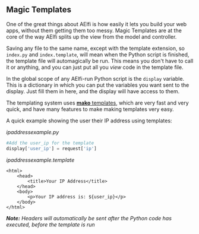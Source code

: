 ## Magic Templates

One of the great things about AElfi is how easily it lets you build your web apps, without them getting them too messy. Magic Templates are at the core of the way AElfi splits up the view from the model and controller.

Saving any file to the same name, except with the template extension, so `index.py` and `index.template`, will mean when the Python script is finished, the template file will automagically be run. This means you don't have to call it or anything, and you can just put all you *view* code in the template file.

In the global scope of any AElfi-run Python script is the `display` variable. This is a dictionary in which you can put the variables you want sent to the display. Just fill them in here, and the display will have access to them.

The templating system uses [**mako** templates](http://www.makotemplates.org/), which are very fast and very quick, and have many features to make making templates very easy.

A quick example showing the user their IP address using templates:

*ipaddressexample.py*
```python
#Add the user_ip for the template
display['user_ip'] = request['ip']
```
*ipaddressexample.template*
```mako
<html>
	<head>
		<title>Your IP Address</title>
	</head>
	<body>
		<p>Your IP address is: ${user_ip}</p>
	</body>
</html>
```

***Note:*** *Headers will automatically be sent after the Python code has executed, before the template is run*